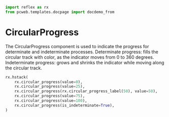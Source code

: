 ```python exec
import reflex as rx
from pcweb.templates.docpage import docdemo_from
```

# CircularProgress

The CircularProgress component is used to indicate the progress for determinate and indeterminate processes. 
Determinate progress: fills the circular track with color, as the indicator moves from 0 to 360 degrees. 
Indeterminate progress: grows and shrinks the indicator while moving along the circular track.

```python demo
rx.hstack(
    rx.circular_progress(value=0),
    rx.circular_progress(value=25),
    rx.circular_progress(rx.circular_progress_label(50), value=50),
    rx.circular_progress(value=75),
    rx.circular_progress(value=100),
    rx.circular_progress(is_indeterminate=True),
)
```
